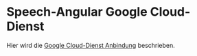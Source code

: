 # Speech-Angular Google Cloud-Dienst

Hier wird die [Google Cloud-Dienst Anbindung](./Google.md) beschrieben.